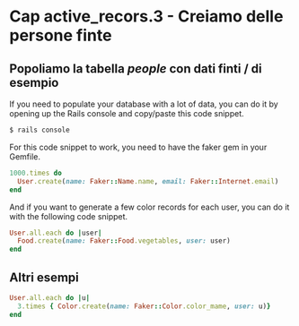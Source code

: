 # <a name="top"></a> Cap active_recors.3 - Creiamo delle persone finte



## Popoliamo la tabella *people* con dati finti / di esempio

If you need to populate your database with a lot of data, you can do it by opening up the Rails console and copy/paste this code snippet.

```bash
$ rails console
```

For this code snippet to work, you need to have the faker gem in your Gemfile.

```ruby
1000.times do
  User.create(name: Faker::Name.name, email: Faker::Internet.email)
end
```

And if you want to generate a few color records for each user, you can do it with the following code snippet.

```ruby
User.all.each do |user|
  Food.create(name: Faker::Food.vegetables, user: user)
end
```


## Altri esempi

```ruby
User.all.each do |u|
  3.times { Color.create(name: Faker::Color.color_mame, user: u)}
end
```

